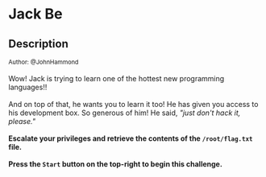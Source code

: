 # Jack Be

## Description

<small>Author: @JohnHammond</small><br><br>Wow! Jack is trying to learn one of the hottest new programming languages!! <br><br> And on top of that, he wants you to learn it too! He has given you access to his development box.  So generous of him! He said, <i>"just don't hack it, please."</i> <br><br> <b>Escalate your privileges and retrieve the contents of the <code>/root/flag.txt</code> file. <br><br> <b>Press the <code>Start</code> button on the top-right to begin this challenge.</b>


